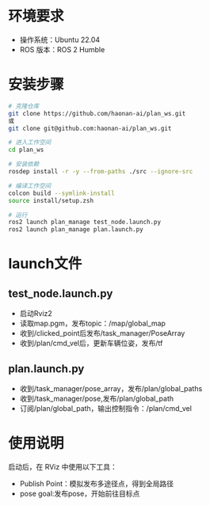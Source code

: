 # 环境要求

- 操作系统：Ubuntu 22.04  
- ROS 版本：ROS 2 Humble

# 安装步骤

```bash
# 克隆仓库
git clone https://github.com/haonan-ai/plan_ws.git
或
git clone git@github.com:haonan-ai/plan_ws.git

# 进入工作空间
cd plan_ws

# 安装依赖
rosdep install -r -y --from-paths ./src --ignore-src

# 编译工作空间
colcon build --symlink-install
source install/setup.zsh

# 运行
ros2 launch plan_manage test_node.launch.py
ros2 launch plan_manage plan.launch.py
```
# launch文件

## test_node.launch.py
- 启动Rviz2
- 读取map.pgm，发布topic：/map/global_map
- 收到/clicked_point后发布/task_manager/PoseArray
- 收到/plan/cmd_vel后，更新车辆位姿，发布/tf
## plan.launch.py
- 收到/task_manager/pose_array，发布/plan/global_paths
- 收到/task_manager/pose,发布/plan/global_path
- 订阅/plan/global_path，输出控制指令：/plan/cmd_vel

# 使用说明

启动后，在 RViz 中使用以下工具：
- Publish Point：模拟发布多途径点，得到全局路径
- pose goal:发布pose，开始前往目标点
